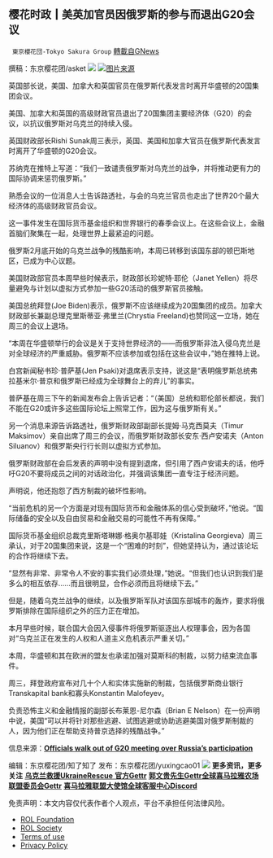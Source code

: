 
## 樱花时政┃美英加官员因俄罗斯的参与而退出G20会议
` 東京櫻花団-Tokyo Sakura Group` [轉載自GNews](https://gnews.org/zh-hans/2384536/)

撰稿：东京樱花团/asket
 ![](https://assets.gnews.org/wp-content/uploads/2022/03/LOGO-1-14.png) 
![](https://assets.gnews.org/wp-content/uploads/2022/04/3-160.jpg)[图片来源](https://www.aljazeera.com/news/2022/4/20/officials-walk-out-of-g20-meeting-over-russia-participation)
 
英国部长说，美国、加拿大和英国官员在俄罗斯代表发言时离开华盛顿的20国集团会议。
 
美国、加拿大和英国的高级财政官员退出了20国集团主要经济体（G20）的会议，以抗议俄罗斯对乌克兰的持续入侵。
 
英国财政部长Rishi Sunak周三表示，英国、美国和加拿大官员在俄罗斯代表发言时离开了华盛顿的G20会议。
 
苏纳克在推特上写道：“我们一致谴责俄罗斯对乌克兰的战争，并将推动更有力的国际协调来惩罚俄罗斯。”
 
熟悉会议的一位消息人士告诉路透社，与会的乌克兰官员也走出了世界20个最大经济体的高级财政官员会议。
 
这一事件发生在国际货币基金组织和世界银行的春季会议上。在这些会议上，金融首脑们聚集在一起，处理世界上最紧迫的问题。
 
俄罗斯2月底开始的乌克兰战争的残酷影响，本周已转移到该国东部的顿巴斯地区，已成为中心议题。
 
美国财政部官员本周早些时候表示，财政部长珍妮特·耶伦（Janet Yellen）将尽量避免与计划以虚拟方式参加一些G20活动的俄罗斯官员接触。
 
美国总统拜登(Joe Biden)表示，俄罗斯不应该继续成为20国集团的成员。加拿大财政部长兼副总理克里斯蒂亚·弗里兰(Chrystia Freeland)也赞同这一立场，她在周三的会议上退场。
 
“本周在华盛顿举行的会议是关于支持世界经济的——而俄罗斯非法入侵乌克兰是对全球经济的严重威胁。俄罗斯不应该参加或包括在这些会议中，”她在推特上说。
 
白宫新闻秘书珍·普萨基(Jen Psaki)对退席表示支持，说这是“表明俄罗斯总统弗拉基米尔·普京和俄罗斯已经成为全球舞台上的弃儿”的事实。
 
普萨基在周三下午的新闻发布会上告诉记者：“（美国）总统和耶伦部长都说，我们不能在G20或许多这些国际论坛上照常工作，因为这与俄罗斯有关。”
 
另一个消息来源告诉路透社，俄罗斯财政部副部长提姆·马克西莫夫（Timur Maksimov）亲自出席了周三的会议，而俄罗斯财政部长安东·西卢安诺夫（Anton Siluanov）和俄罗斯央行行长则以虚拟方式参加。
 
俄罗斯财政部在会后发表的声明中没有提到退席，但引用了西卢安诺夫的话，他呼吁G20不要将成员之间的对话政治化，并强调该集团一直专注于经济问题。
 
声明说，他还抱怨了西方制裁的破坏性影响。
 
“当前危机的另一个方面是对现有国际货币和金融体系的信心受到破坏，”他说。“国际储备的安全以及自由贸易和金融交易的可能性不再有保障。”
 
国际货币基金组织总裁克里斯塔琳娜·格奥尔基耶娃（Kristalina Georgieva）周三承认，对于20国集团来说，这是一个“困难的时刻”，但她坚持认为，通过该论坛的合作将继续下去。
 
“显然有非常、非常令人不安的事实我们必须处理，”她说。“但我们也认识到我们是多么的相互依存……而且很明显，合作必须而且将继续下去。”
 
但是，随着乌克兰战争的继续，以及俄罗斯军队对该国东部城市的轰炸，要求将俄罗斯排除在国际组织之外的压力正在增加。
 
本月早些时候，联合国大会因入侵事件将俄罗斯驱逐出人权理事会，因为各国对“乌克兰正在发生的人权和人道主义危机表示严重关切。”
 
本周，华盛顿和其在欧洲的盟友也承诺加强对莫斯科的制裁，以努力结束流血事件。
 
周三，拜登政府宣布对几十个人和实体实施新的制裁，包括俄罗斯商业银行Transkapital bank和寡头Konstantin Malofeyev。
 
负责恐怖主义和金融情报的副部长布莱恩-尼尔森（Brian E Nelson）在一份声明中说，美国“可以并将针对那些逃避、试图逃避或协助逃避美国对俄罗斯制裁的人，因为他们正在帮助支持普京选择的残酷战争。”
 
信息来源：[**Officials walk out of G20 meeting over Russia’s participation**](https://www.aljazeera.com/news/2022/4/20/officials-walk-out-of-g20-meeting-over-russia-participation)
 
编辑：东京樱花团/知了知了
发布：东京樱花团/yuxingcao01
 ![](https://assets.gnews.org/wp-content/uploads/2022/03/LOGO-1-14.png) 
**更多资讯，更多关注** [**乌克兰救援UkraineRescue** **官方Gettr**](https://gettr.com/user/ukrainerescue)
[**郭文贵先生Gettr**](https://gettr.com/user/miles)[**全球喜马拉雅农场联盟委员会Gettr**](https://gettr.com/user/GlobalAlliance)
[**喜马拉雅联盟大使馆全球客服中心Discord**](https://discord.gg/zv8j42srdN)

免责声明：本文内容仅代表作者个人观点，平台不承担任何法律风险。
  
- [ROL Foundation](https://rolfoundation.org/)
- [ROL Society](https://rolsociety.org/)
- [Terms of use](https://gnews.org/terms-of-use-3/)
- [Privacy Policy](https://gnews.org/privacy-policy/)
